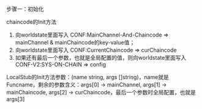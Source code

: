 步骤一：初始化

chaincode的Init方法

1. 向worldstate里面写入 CONF:MainChannel-And-Chaincode => mainChannel & mainChaincode的key-value值；
2. 向worldstate里面写入 CONF:CurrentChaincode => curChaincode
3. 如果还有最后一个参数，也就是全局配置的值，则向worldstate里面写入 CONF-V2:SYS-ON-CHAIN => config



LocalStub的Init方法参数：(name string, args []string)，name就是Funcname，剩余的参数含义：args[0] -> mainChannel, args[1] -> mainChaincode, args[2] -> curChaincode，最后一个参数时全局配置，也就是args[3]



